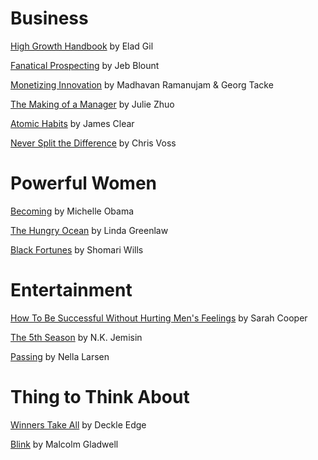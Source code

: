 
# Business 

[High Growth Handbook](https://amzn.to/2WMd65K) by Elad Gil 

[Fanatical Prospecting](https://amzn.to/2OmZjQb) by Jeb Blount

[Monetizing Innovation](https://amzn.to/2LCr09K) by Madhavan Ramanujam & Georg Tacke 

[The Making of a Manager](https://www.amazon.com/Making-Manager-What-Everyone-Looks/dp/0735219567) by Julie Zhuo

[Atomic Habits](https://www.amazon.com/Atomic-Habits-Proven-Build-Break/dp/0735211299) by James Clear

[Never Split the Difference](https://www.amazon.com/Never-Split-Difference-Negotiating-Depended/dp/0062407805) by Chris Voss 

# Powerful Women

[Becoming](https://amzn.to/2OjV3B1) by Michelle Obama 

[The Hungry Ocean](https://www.amazon.com/The-Hungry-Ocean/dp/B001IV0EK6/) by Linda Greenlaw

[Black Fortunes](https://www.amazon.com/Black-Fortunes-African-Americans-Millionaires-ebook/dp/B07192GQWB) by Shomari Wills

# Entertainment 

[How To Be Successful Without Hurting Men's Feelings](https://amzn.to/2NRNRM6) by Sarah Cooper  

[The 5th Season](https://amzn.to/2NTYrSG) by N.K. Jemisin

[Passing](https://amzn.to/2XgD0iv) by Nella Larsen


# Thing to Think About

[Winners Take All](https://amzn.to/2NWm5OM) by Deckle Edge 

[Blink](https://www.amazon.com/Blink-Power-Thinking-Without/dp/0316010669) by Malcolm Gladwell
